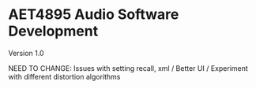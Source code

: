# AET4895 Audio Software Development

Version 1.0 

NEED TO CHANGE: 
Issues with setting recall, xml /
Better UI /
Experiment with different distortion algorithms
